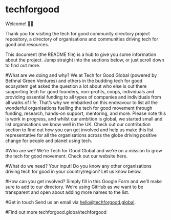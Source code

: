 # techforgood
Welcome! 👋🏾

Thank you for visiting the tech for good community directory project repository, a directory of organisations and communities driving tech for good and resources. 

This document (the README file) is a hub to give you some information about the project. Jump straight into the sections below, or just scroll down to find out more. 


#What are we doing and why? 
We at Tech for Good Global (powered by Bethnal Green Ventures) and others in the budding tech for good ecosystem get asked the question a lot about who else is out there supporting tech for good founders, non-profits, coops, individuals and providing essential funding to all types of companies and individuals from all walks of life. That’s why we embarked on this endeavour to list all the wonderful organisations fuelling the tech for good movement through funding, research, hands-on support, mentoring, and more. Please note this is work in progress, and whilst our ambition is global, we started small and list organisations we know well in the UK. Check out our contribution section to find out how you can get involved and help us make this list representative for all the organisations across the globe driving positive change for people and planet using tech. 


#Who are we? 
We’re Tech for Good Global and we’re on a mission to grow the tech for good movement. Check out our website here. 

#What do we need? 
Your input! Do you know any other organisations driving tech for good in your country/region? Let us know below.

#How can you get involved? 
Simply fill in this Google Form and we’ll make sure to add to our directory. We’re using GitHub as we want to be transparent and open about adding more names to the list. 

#Get in touch 
Send us an email via hello@techforgood.global. 

#Find out more 
techforgood.global/techforgood
